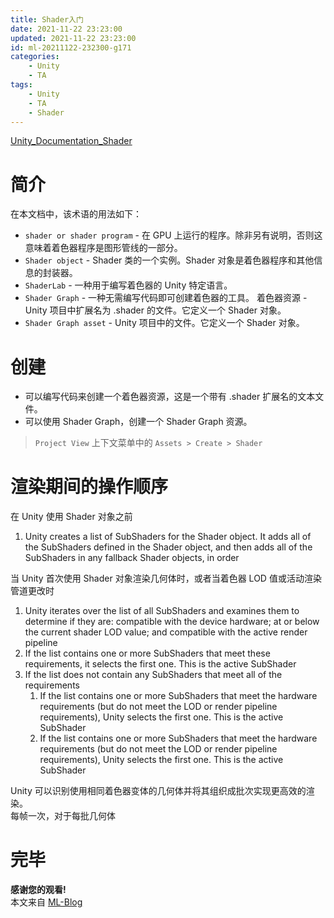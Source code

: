 ```yaml
---
title: Shader入门
date: 2021-11-22 23:23:00
updated: 2021-11-22 23:23:00
id: ml-20211122-232300-g171
categories:
	- Unity
	- TA
tags: 
	- Unity
	- TA
	- Shader
---
```


[Unity_Documentation_Shader][Unity_Documentation_Shader_Link]

<!--more-->

# 简介

在本文档中，该术语的用法如下：

* `shader or shader program` - 在 GPU 上运行的程序。除非另有说明，否则这意味着着色器程序是图形管线的一部分。
* `Shader object` - Shader 类的一个实例。Shader 对象是着色器程序和其他信息的封装器。
* `ShaderLab` - 一种用于编写着色器的 Unity 特定语言。
* `Shader Graph` - 一种无需编写代码即可创建着色器的工具。
着色器资源 - Unity 项目中扩展名为 .shader 的文件。它定义一个 Shader 对象。
* `Shader Graph asset` - Unity 项目中的文件。它定义一个 Shader 对象。

# 创建

* 可以编写代码来创建一个着色器资源，这是一个带有 .shader 扩展名的文本文件。
* 可以使用 Shader Graph，创建一个 Shader Graph 资源。

> `Project View` 上下文菜单中的 `Assets > Create > Shader`

# 渲染期间的操作顺序

在 Unity 使用 Shader 对象之前

1. Unity creates a list of SubShaders for the Shader object. It adds all of the SubShaders defined in the Shader object, and then adds all of the SubShaders in any fallback Shader objects, in order

当 Unity 首次使用 Shader 对象渲染几何体时，或者当着色器 LOD 值或活动渲染管道更改时

1. Unity iterates over the list of all SubShaders and examines them to determine if they are: compatible with the device hardware; at or below the current shader LOD
 value; and compatible with the active render pipeline
2. If the list contains one or more SubShaders that meet these requirements, it selects the first one. This is the active SubShader
3. If the list does not contain any SubShaders that meet all of the requirements
   1. If the list contains one or more SubShaders that meet the hardware requirements (but do not meet the LOD or render pipeline requirements), Unity selects the first one. This is the active SubShader
   2. If the list contains one or more SubShaders that meet the hardware requirements (but do not meet the LOD or render pipeline requirements), Unity selects the first one. This is the active SubShader

Unity 可以识别使用相同着色器变体的几何体并将其组织成批次实现更高效的渲染。  
每帧一次，对于每批几何体

# 完毕

**感谢您的观看!**  
本文来自 [ML-Blog][ML-Blog_Link]

<!-- 图片 -->

<!-- 链接 -->

[Unity_Documentation_Shader_Link]:https://docs.unity.cn/cn/current/Manual/shader-introduction.html "UnityShader文档"

<!-- 水印 -->
[ML-Blog_Link]:https://userminghaoli.github.io/ "我的博客"
